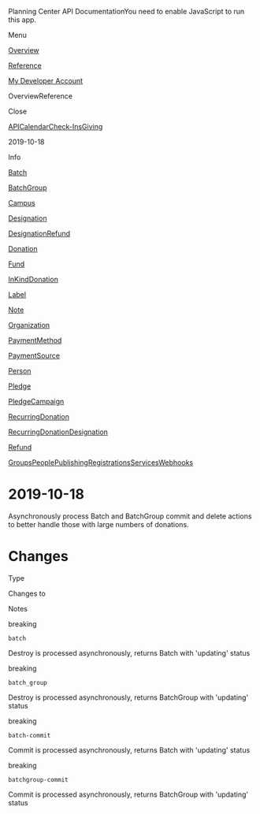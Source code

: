 Planning Center API DocumentationYou need to enable JavaScript to run this app.

Menu

[Overview](#/overview/)

[Reference](index.md)

[My Developer Account](https://api.planningcenteronline.com/oauth/applications)

OverviewReference

Close

[API](#/apps/api)[Calendar](#/apps/calendar)[Check-Ins](#/apps/check-ins)[Giving](#/apps/giving)

2019-10-18

Info

[Batch](vertices/batch.md)

[BatchGroup](vertices/batch_group.md)

[Campus](vertices/campus.md)

[Designation](vertices/designation.md)

[DesignationRefund](vertices/designation_refund.md)

[Donation](vertices/donation.md)

[Fund](vertices/fund.md)

[InKindDonation](vertices/in_kind_donation.md)

[Label](vertices/label.md)

[Note](vertices/note.md)

[Organization](vertices/organization.md)

[PaymentMethod](vertices/payment_method.md)

[PaymentSource](vertices/payment_source.md)

[Person](vertices/person.md)

[Pledge](vertices/pledge.md)

[PledgeCampaign](vertices/pledge_campaign.md)

[RecurringDonation](vertices/recurring_donation.md)

[RecurringDonationDesignation](vertices/recurring_donation_designation.md)

[Refund](vertices/refund.md)

[Groups](#/apps/groups)[People](#/apps/people)[Publishing](#/apps/publishing)[Registrations](#/apps/registrations)[Services](#/apps/services)[Webhooks](#/apps/webhooks)

# 2019-10-18

Asynchronously process Batch and BatchGroup commit and delete actions to better handle those with large numbers of donations.

# Changes

Type

Changes to

Notes

breaking

`batch`

Destroy is processed asynchronously, returns Batch with 'updating' status

breaking

`batch_group`

Destroy is processed asynchronously, returns BatchGroup with 'updating' status

breaking

`batch-commit`

Commit is processed asynchronously, returns Batch with 'updating' status

breaking

`batchgroup-commit`

Commit is processed asynchronously, returns BatchGroup with 'updating' status